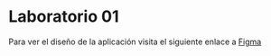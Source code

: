 # Laboratorio 01

Para ver el diseño de la aplicación visita el siguiente enlace a [Figma](https://www.figma.com/file/YUq3DMxpZXOmF7ryHZUZ20/Dise%C3%B1o-laboratorio-01-German-Santos?type=design&node-id=0%3A1&mode=design&t=SUMiBulbm2Dz88Q8-1)



